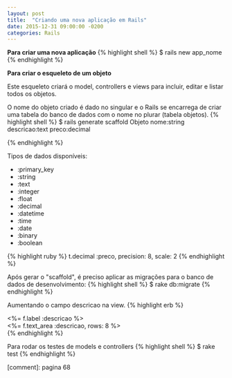 ```yaml
---
layout: post
title:  "Criando uma nova aplicação em Rails"
date: 2015-12-31 09:00:00 -0200
categories: Rails
---
```

**Para criar uma nova aplicação**
{% highlight shell %}
  $ rails new app_nome
{% endhighlight %}

**Para criar o esqueleto de um objeto**

Este esqueleto criará o model, controllers e views para incluir, editar e listar todos os objetos. 

O nome do objeto criado é dado no singular e o Rails se encarrega de criar uma tabela do banco de dados com o nome  no plurar (tabela objetos).
{% highlight shell %}
  $ rails generate scaffold Objeto nome:string descricao:text preco:decimal

{% endhighlight %}

Tipos de dados disponíveis:

- :primary_key
- :string
- :text
- :integer
- :float
- :decimal
- :datetime
- :time
- :date
- :binary
- :boolean

{% highlight ruby %}
  t.decimal :preco, precision: 8, scale: 2
{% endhighlight %}

Após gerar o "scaffold", é preciso aplicar as migrações para o banco de dados de desenvolvimento:
{% highlight shell %}
  $ rake db:migrate
{% endhighlight %}

Aumentando o campo descricao na view.
{% highlight erb %}
  <div>
    <%= f.label :descricao %><br>
    <%= f.text_area :descricao, rows: 8 %>
  </div>
{% endhighlight %}

Para rodar os testes de models e controllers
{% highlight shell %}
  $ rake test
{% endhighlight %}

[comment]: pagina 68